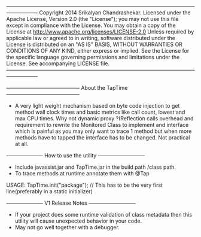 ——————————————————————————————————————————
Copyright 2014 Srikalyan Chandrashekar. Licensed under the Apache License, Version 2.0 (the "License");
you may not use this file except in compliance with the License. You may obtain a copy
 of the License at http://www.apache.org/licenses/LICENSE-2.0 Unless required by 
applicable law or agreed to in writing, software distributed under the License 
is distributed on an "AS IS" BASIS, WITHOUT WARRANTIES OR CONDITIONS OF ANY KIND, 
either express or implied. See the License for the specific language governing 
permissions and limitations under the License. See accompanying LICENSE file.
——————————————————————————————————————————

—————————————— About the TapTime ——————————————
- A very light weight mechanism based on byte code injection to get method wall clock
 times and basic metrics like call count, lowest and max CPU times. Why not dynamic 
 proxy ?(Reflection calls overhead and requirement to rewrite the Monitored Class to 
implement and interface which is painful as you may only want to trace 1 method but 
when more methods have to tapped the interface has to be changed. Not practical at all. 

——————— How to use the utility —————————
- Include javassist.jar and TapTime.jar in the build path /class path.
- To trace methods at runtime annotate them with @Tap
 
USAGE:
	TapTime.init("package"); // This has to be the very first line(preferably in a static initializer)



——————— V1 Release Notes —————————
- If your project does some runtime validation of class metadata then this utility will cause unexpected behavior in your code.
- May not go well together with a debugger.
